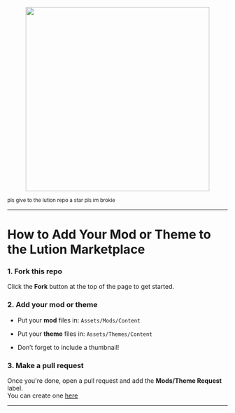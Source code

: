 <p align="center">
  <img src="https://files.catbox.moe/jaftc3.svg" width="420">
</p>
<sub>pls give to the lution repo a star pls im brokie</sub>

----

# How to Add Your Mod or Theme to the Lution Marketplace

### 1. Fork this repo

Click the **Fork** button at the top of the page to get started.

### 2. Add your mod or theme

-   Put your **mod** files in: `Assets/Mods/Content`
    
-   Put your **theme** files in: `Assets/Themes/Content`
    
-   Don’t forget to include a thumbnail!
    

### 3. Make a pull request

Once you're done, open a pull request and add the **Mods/Theme Request** label.  
You can create one [here](https://github.com/triisdang/Lution-Marketplace/pulls)

----------
